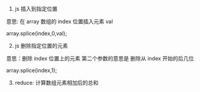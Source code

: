 1. js 插入到指定位置

意思: 在 array 数组的 index 位置插入元素 val

array.splice(index,0,val);

2. js 删除指定位置的元素

意思：删除 index 位置上的元素 第二个参数的意思是 删除从 index 开始的后几位

array.splice(index,1);

3. reduce: 计算数组元素相加后的总和
